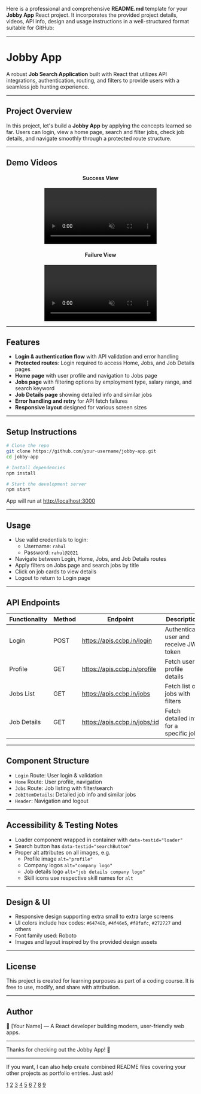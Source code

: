 Here is a professional and comprehensive **README.md** template for your **Jobby App** React project. It incorporates the provided project details, videos, API info, design and usage instructions in a well-structured format suitable for GitHub:

***

# Jobby App  

A robust **Job Search Application** built with React that utilizes API integrations, authentication, routing, and filters to provide users with a seamless job hunting experience.

***

## Project Overview  

In this project, let's build a **Jobby App** by applying the concepts learned so far. Users can login, view a home page, search and filter jobs, check job details, and navigate smoothly through a protected route structure.

***

## Demo Videos  

<div align="center">  
  <h4>Success View</h4>  
  <video style="max-width:80%;box-shadow:0 2.8px 2.2px rgba(0, 0, 0, 0.12);" loop autoplay controls muted>  
    <source src="https://assets.ccbp.in/frontend/content/react-js/jobby-app-success-output-v0.mp4" type="video/mp4" />  
  </video>  

  <h4>Failure View</h4>  
  <video style="max-width:80%;box-shadow:0 2.8px 2.2px rgba(0, 0, 0, 0.12);" loop autoplay controls muted>  
    <source src="https://assets.ccbp.in/frontend/content/react-js/jobby-app-failure-output-v1.mp4" type="video/mp4" />  
  </video>  
</div>  

***

## Features  

- **Login & authentication flow** with API validation and error handling  
- **Protected routes**: Login required to access Home, Jobs, and Job Details pages  
- **Home page** with user profile and navigation to Jobs page  
- **Jobs page** with filtering options by employment type, salary range, and search keyword  
- **Job Details page** showing detailed info and similar jobs  
- **Error handling and retry** for API fetch failures  
- **Responsive layout** designed for various screen sizes  

***

## Setup Instructions  

```bash
# Clone the repo
git clone https://github.com/your-username/jobby-app.git
cd jobby-app

# Install dependencies
npm install

# Start the development server
npm start
```

App will run at [http://localhost:3000](http://localhost:3000)

***

## Usage  

- Use valid credentials to login:  
  - Username: `rahul`  
  - Password: `rahul@2021`  
- Navigate between Login, Home, Jobs, and Job Details routes  
- Apply filters on Jobs page and search jobs by title  
- Click on job cards to view details  
- Logout to return to Login page  

***

## API Endpoints  

| Functionality          | Method | Endpoint                         | Description                              |
|-----------------------|--------|---------------------------------|------------------------------------------|
| Login                 | POST   | https://apis.ccbp.in/login       | Authenticate user and receive JWT token |
| Profile               | GET    | https://apis.ccbp.in/profile     | Fetch user profile details               |
| Jobs List             | GET    | https://apis.ccbp.in/jobs        | Fetch list of jobs with filters          |
| Job Details           | GET    | https://apis.ccbp.in/jobs/:id    | Fetch detailed info for a specific job  |

***

## Component Structure  

- `Login` Route: User login & validation  
- `Home` Route: User profile, navigation  
- `Jobs` Route: Job listing with filter/search  
- `JobItemDetails`: Detailed job info and similar jobs  
- `Header`: Navigation and logout  

***

## Accessibility & Testing Notes  

- Loader component wrapped in container with `data-testid="loader"`  
- Search button has `data-testid="searchButton"`  
- Proper alt attributes on all images, e.g.  
  - Profile image `alt="profile"`  
  - Company logos `alt="company logo"`  
  - Job details logo `alt="job details company logo"`  
  - Skill icons use respective skill names for `alt`  

***

## Design & UI  

- Responsive design supporting extra small to extra large screens  
- UI colors include hex codes: `#64748b`, `#4f46e5`, `#f8fafc`, `#272727` and others  
- Font family used: Roboto  
- Images and layout inspired by the provided design assets  

***

## License  

This project is created for learning purposes as part of a coding course. It is free to use, modify, and share with attribution.

***

## Author  

👤 [Your Name] — A React developer building modern, user-friendly web apps.

***

Thanks for checking out the Jobby App! 🚀

***

If you want, I can also help create combined README files covering your other projects as portfolio entries. Just ask!

[1](https://gist.github.com/martensonbj/6bf2ec2ed55f5be723415ea73c4557c4)
[2](https://github.com/evelinsteiger/README-template)
[3](https://www.reddit.com/r/reactjs/comments/cjimv5/excellent_readme_examples/)
[4](https://www.makeareadme.com)
[5](https://www.freecodecamp.org/news/how-to-write-a-good-readme-file/)
[6](https://dev.to/zand/a-comprehensive-and-user-friendly-project-readmemd-template-2ei8)
[7](https://bulldogjob.com/readme/how-to-write-a-good-readme-for-your-github-project)
[8](https://gitlab.com/gitlab-org/project-templates/react/blob/master/README.md)
[9](https://stackoverflow.com/questions/11142547/ideal-readme-file-for-web-applications)
